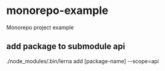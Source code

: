 # monorepo-example

Monorepo project example

## add package to submodule api

./node_modules/.bin/lerna add [package-name] --scope=api
